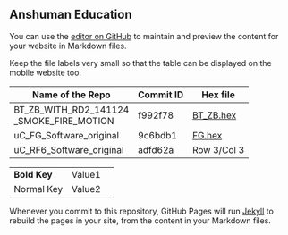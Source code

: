 ## Anshuman Education

You can use the [editor on GitHub](https://github.com/anshumaneducation/Releases/edit/gh-pages/index.md) to maintain and preview the content for your website in Markdown files.

Keep the file labels very small so that the table can be displayed on the mobile website too.

| Name of the Repo | Commit ID      | Hex file       |
| --------------- | --------------- | --------------- |
| BT_ZB_WITH_RD2_141124<br>_SMOKE_FIRE_MOTION |  f992f78  |  <a id="raw-url" href="https://raw.githubusercontent.com/anshumaneducation/Releases/gh-pages/files/JO101213-RD2_030614.hex">BT_ZB.hex</a> |
| uC_FG_Software_original  | 9c6bdb1 | <a id="raw-url" href="https://raw.githubusercontent.com/anshumaneducation/Releases/gh-pages/files/FUNCTION_GEN.hex">FG.hex</a> |
| uC_RF6_Software_original   | adfd62a | Row 3/Col 3 |

| | | |
|-|-|-|
|__Bold Key__| Value1 |
| Normal Key | Value2 |


Whenever you commit to this repository, GitHub Pages will run [Jekyll](https://jekyllrb.com/) to rebuild the pages in your site, from the content in your Markdown files.



